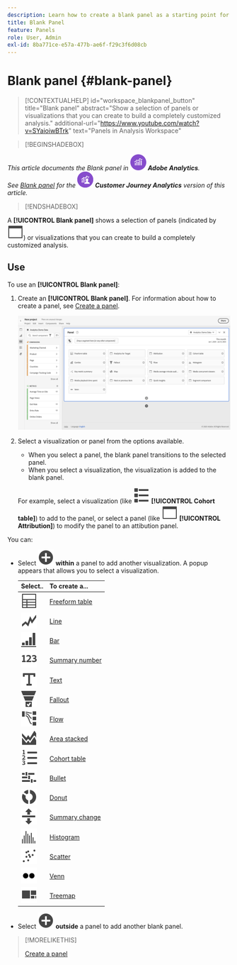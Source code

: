 ```yaml
---
description: Learn how to create a blank panel as a starting point for any visualization.
title: Blank Panel
feature: Panels
role: User, Admin
exl-id: 8ba771ce-e57a-477b-ae6f-f29c3f6d08cb
---
```

# Blank panel {#blank-panel}

<!-- markdownlint-disable MD034 -->

>[!CONTEXTUALHELP]
>id="workspace_blankpanel_button"
>title="Blank panel"
>abstract="Show a selection of panels or visualizations that you can create to build a completely customized analysis."
>additional-url="https://www.youtube.com/watch?v=SYaioiwBTrk" text="Panels in Analysis Workspace"

<!-- markdownlint-enable MD034 -->


>[!BEGINSHADEBOX]

_This article documents the Blank panel in_ ![AdobeAnalytics](/help/assets/icons/AdobeAnalytics.svg) _**Adobe Analytics**._<br/>_See [Blank panel](/help/analyze/analysis-workspace/c-panels/blank-panel.md) for the_ ![CustomerJourneyAnalytics](/help/assets/icons/CustomerJourneyAnalytics.svg) _**Customer Journey Analytics** version of this article._

>[!ENDSHADEBOX]


A **[!UICONTROL Blank panel]** shows a selection of panels (indicated by ![WebPage](/help/assets/icons/WebPage.svg)) or visualizations that you can create to build a completely customized analysis. 

## Use

To use an **[!UICONTROL Blank panel]**:

1. Create an **[!UICONTROL Blank panel]**. For information about how to create a panel, see [Create a panel](panels.md#create-a-panel).

   ![Create a panel](assets/create-panel.png)

   

1. Select a visualization or panel from the options available.

   
   * When you select a panel, the blank panel transitions to the selected panel. 
   * When you select a visualization, the visualization is added to the blank panel. 
    
   For example, select a visualization (like ![ViewList](/help/assets/icons/ViewList.svg) **[!UICONTROL Cohort table]**) to add to the panel, or select a panel (like ![WebPage](/help/assets/icons/WebPage.svg) **[!UICONTROL Attribution]**) to modify the panel to an attibution panel.



You can:

* Select ![AddCircle](/help/assets/icons/AddCircle.svg) **within** a panel to add another visualization. A popup appears that allows you to select a visualization.

  | Select.. | To create a...  |
  |---|---|
  | ![Table](/help/assets/icons/Table.svg) | [Freeform table](/help/analyze/analysis-workspace/visualizations/freeform-table/freeform-table.md) |
  | ![Line](/help/assets/icons/GraphTrend.svg) | [Line](/help/analyze/analysis-workspace/visualizations/line.md) |
  | ![GraphBarVertical](/help/assets/icons/GraphBarVertical.svg) | [Bar](/help/analyze/analysis-workspace/visualizations/bar.md) |
  | ![123](/help/assets/icons/123.svg) | [Summary number](/help/analyze/analysis-workspace/visualizations/summary-number-change.md) |
  | ![Text](/help/assets/icons/Text.svg) | [Text](/help/analyze/analysis-workspace/visualizations/text.md) |
  | ![ConversionFunnel](/help/assets/icons/ConversionFunnel.svg) | [Fallout](/help/analyze/analysis-workspace/visualizations/fallout/fallout-flow.md) |
  | ![Workflow](/help/assets/icons/GraphPathing.svg) | [Flow](/help/analyze/analysis-workspace/visualizations/c-flow/flow.md) |
  | ![GraphAreaStacked](/help/assets/icons/GraphAreaStacked.svg) | [Area stacked](/help/analyze/analysis-workspace/visualizations/area.md) |
  | ![TextNumbered](/help/assets/icons/TextNumbered.svg) | [Cohort table](/help/analyze/analysis-workspace/visualizations/cohort-table/t-cohort.md) |
  | ![GraphBullet](/help/assets/icons/GraphBullet.svg) | [Bullet](/help/analyze/analysis-workspace/visualizations/bullet-graph.md)|
  | ![GraphDonut](/help/assets/icons/GraphDonut.svg) | [Donut](/help/analyze/analysis-workspace/visualizations/donut.md) |
  | ![MoveUpDown](/help/assets/icons/MoveUpDown.svg) | [Summary change](/help/analyze/analysis-workspace/visualizations/summary-number-change.md) |
  | ![Histogram](/help/assets/icons/Histogram.svg) | [Histogram](/help/analyze/analysis-workspace/visualizations/histogram.md) |
  | ![GraphScatter](/help/assets/icons/GraphScatter.svg) | [Scatter](/help/analyze/analysis-workspace/visualizations/scatterplot.md) |
  | ![Type](/help/assets/icons/TwoDots.svg) | [Venn](/help/analyze/analysis-workspace/visualizations/venn.md) |
  | ![GraphTree](/help/assets/icons/GraphTree.svg) | [Treemap](/help/analyze/analysis-workspace/visualizations/treemap.md) | 

* Select ![AddCircle](/help/assets/icons/AddCircle.svg) **outside** a panel to add another blank panel.


>[!MORELIKETHIS]
>
>[Create a panel](/help/analyze/analysis-workspace/c-panels/panels.md#create-a-panel)
>

